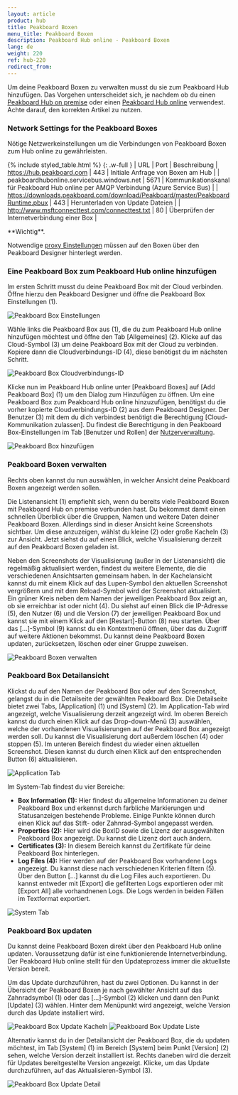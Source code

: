```yaml
---
layout: article
product: hub
title: Peakboard Boxen
menu_title: Peakboard Boxen
description: Peakboard Hub online - Peakboard Boxen
lang: de
weight: 220
ref: hub-220
redirect_from:
---
```


Um deine Peakboard Boxen zu verwalten musst du sie zum Peakboard Hub hinzufügen.
Das Vorgehen unterscheidet sich, je nachdem ob du einen [Peakboard Hub on premise](/hub/Peakboard_Hub_on_premise/de-hub_boxmanagement.html) oder einen [Peakboard Hub online](/hub/Peakboard_Hub_online/de-hub-online_boxmanagement.html) verwendest.
Achte darauf, den korrekten Artikel zu nutzen.

### Network Settings for the Peakboard Boxes
Nötige Netzwerkeinstellungen um die Verbindungen von Peakboard Boxen zum Hub online zu gewährleisten.

{% include styled_table.html %}
{: .w-full }
| URL                                       | Port    | Beschreibung
| https://hub.peakboard.com                 | 443     | Initiale Anfrage von Boxen am Hub |
| peakboardhubonline.servicebus.windows.net | 5671    | Kommunikationskanal für Peakboard Hub online per AMQP Verbindung (Azure Service Bus) |
| https://downloads.peakboard.com/download/Peakboard/master/PeakboardRuntime.pbux  | 443 |  Herunterladen von Update Dateien |
| http://www.msftconnecttest.com/connecttest.txt | 80 | Überprüfen der Internetverbindung einer Box |

<div class="box-warning" markdown="1">**Wichtig**.

Notwendige [proxy Einstellungen](/administration/de-proxy.html) müssen auf den Boxen über den Peakboard Designer hinterlegt werden.
</div>

### Eine Peakboard Box zum Peakboard Hub online hinzufügen

Im ersten Schritt musst du deine Peakboard Box mit der Cloud verbinden.
Öffne hierzu den Peakboard Designer und öffne die Peakboard Box Einstellungen (1).

![Peakboard Box Einstellungen](/assets/images/hub/de_hub-online_boxes-01.png)

Wähle links die Peakboard Box aus (1), die du zum Peakboard Hub online hinzufügen möchtest und öffne den Tab [Allgemeines] (2).
Klicke auf das Cloud-Symbol (3) um deine Peakboard Box mit der Cloud zu verbinden. Kopiere dann die Cloudverbindungs-ID (4), diese benötigst du im nächsten Schritt.

![Peakboard Box Cloudverbindungs-ID](/assets/images/hub/de_hub-online_boxes-02.png)

Klicke nun im Peakboard Hub online unter [Peakboard Boxes] auf [Add Peakboard Box] (1) um den Dialog zum Hinzufügen zu öffnen.
Um eine Peakboard Box zum Peakboard Hub online hinzuzufügen, benötigst du die vorher kopierte Cloudverbindungs-ID (2) aus dem Peakboard Designer. Der Benutzer (3) mit dem du dich verbindest benötigt die Berechtigung [Cloud-Kommunikation zulassen]. Du findest die Berechtigung in den Peakboard Box-Einstellungen im Tab [Benutzer und Rollen] der [Nutzerverwaltung](/administration/de-nutzerverwaltung.html).

![Peakboard Box hinzufügen](/assets/images/hub/de_hub-online_boxes-03.png)

### Peakboard Boxen verwalten

Rechts oben kannst du nun auswählen, in welcher Ansicht deine Peakboard Boxen angezeigt werden sollen.

Die Listenansicht (1) empfiehlt sich, wenn du bereits viele Peakboard Boxen mit Peakboard Hub on premise verbunden hast.
Du bekommst damit einen schnellen Überblick über die Gruppen, Namen und weitere Daten deiner Peakboard Boxen. Allerdings sind in dieser Ansicht keine Screenshots sichtbar.
Um diese anzuzeigen, wählst du kleine (2) oder große Kacheln (3) zur Ansicht. Jetzt siehst du auf einen Blick, welche Visualisierung derzeit auf den Peakboard Boxen geladen ist.

Neben den Screenshots der Visualisierung (außer in der Listenansicht) die regelmäßig aktualisiert werden, findest du weitere Elemente, die die verschiedenen Ansichtsarten gemeinsam haben. In der Kachelansicht kannst du mit einem Klick auf das Lupen-Symbol den aktuellen Screenshot vergrößern und mit dem Reload-Symbol wird der Screenshot aktualisiert.
Ein grüner Kreis neben dem Namen der jeweiligen Peakboard Box zeigt an, ob sie erreichbar ist oder nicht (4). Du siehst auf einen Blick die IP-Adresse (5), den Nutzer (6) und die Version (7) der jeweiligen Peakboard Box und kannst sie mit einem Klick auf den [Restart]-Button (8) neu starten.  Über das [...]-Symbol (9) kannst du ein Kontextmenü öffnen, über das du Zugriff auf weitere Aktionen bekommst. Du kannst deine Peakboard Boxen updaten, zurücksetzen, löschen oder einer Gruppe zuweisen.

![Peakboard Boxen verwalten](/assets/images/hub/de_hub-online_boxes-04.png)

### Peakboard Box Detailansicht

Klickst du auf den Namen der Peakboard Box oder auf den Screenshot, gelangst du in die Detailseite der gewählten Peakboard Box.
Die Detailseite bietet zwei Tabs, [Application] (1) und [System] (2).
Im Application-Tab wird angezeigt, welche Visualisierung derzeit angezeigt wird.
Im oberen Bereich kannst du durch einen Klick auf das Drop-down-Menü (3) auswählen, welche der vorhandenen Visualisierungen auf der Peakboard Box angezeigt werden soll. Du kannst die Visualisierung dort außerdem löschen (4) oder stoppen (5). Im unteren Bereich findest du wieder einen aktuellen Screenshot. Diesen kannst du durch einen Klick auf den entsprechenden Button (6) aktualisieren.

![Application Tab](/assets/images/hub/de_hub-online_boxes-05.png)

Im System-Tab findest du vier Bereiche:

* **Box Information (1):** Hier findest du allgemeine Informationen zu deiner Peakboard Box und erkennst durch farbliche Markierungen und Statusanzeigen bestehende Probleme. Einige Punkte können durch einen Klick auf das Stift- oder Zahnrad-Symbol angepasst werden.
* **Properties (2):** Hier wird die BoxID sowie die Lizenz der ausgewählten Peakboard Box angezeigt. Du kannst die Lizenz dort auch ändern.
* **Certificates (3):** In diesem Bereich kannst du Zertifikate für deine Peakboard Box hinterlegen.
* **Log Files (4):** Hier werden auf der Peakboard Box vorhandene Logs angezeigt. Du kannst diese nach verschiedenen Kriterien filtern (5). Über den Button [...] kannst du die Log Files auch exportieren. Du kannst entweder mit [Export] die gefilterten Logs exportieren oder mit [Export All] alle vorhandnenen Logs. Die Logs werden in beiden Fällen im Textformat exportiert.

![System Tab](/assets/images/hub/de_hub-online_boxes-06.png)

### Peakboard Box updaten

Du kannst deine Peakboard Boxen direkt über den Peakboard Hub online updaten. Voraussetzung dafür ist eine funktionierende Internetverbindung. Der Peakboard Hub online stellt für den Updateprozess immer die aktuellste Version bereit.

Um das Update durchzuführen, hast du zwei Optionen. Du kannst in der Übersicht der Peakboard Boxen je nach gewählter Ansicht auf das Zahnradsymbol (1) oder das [...]-Symbol (2) klicken und dann den Punkt [Update] (3) wählen. Hinter dem Menüpunkt wird angezeigt, welche Version durch das Update installiert wird.

![Peakboard Box Update Kacheln](/assets/images/hub/de_hub-online_boxes-07.png)
![Peakboard Box Update Liste](/assets/images/hub/de_hub-online_boxes-08.png)

Alternativ kannst du in der Detailansicht der Peakboard Box, die du updaten möchtest, im Tab [System] (1) im Bereich [System] beim Punkt [Version] (2) sehen, welche Version derzeit installiert ist. Rechts daneben wird die derzeit für Updates bereitgestellte Version angezeigt. Klicke, um das Update durchzuführen, auf das Aktualisieren-Symbol (3).

![Peakboard Box Update Detail](/assets/images/hub/de_hub-online_boxes-09.png)
